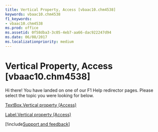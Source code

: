 ```yaml
---
title: Vertical Property, Access [vbaac10.chm4538]
keywords: vbaac10.chm4538
f1_keywords:
- vbaac10.chm4538
ms.prod: office
ms.assetid: 0f58dba3-3c05-4eb7-aa66-dac922247d94
ms.date: 06/08/2017
ms.localizationpriority: medium
---
```



# Vertical Property, Access [vbaac10.chm4538]

Hi there! You have landed on one of our F1 Help redirector pages. Please select the topic you were looking for below.

[TextBox.Vertical property (Access)](https://msdn.microsoft.com/library/40b9f9c0-daab-5562-395e-3e785d316d91%28Office.15%29.aspx)

[Label.Vertical property (Access)](https://msdn.microsoft.com/library/6ce97069-0713-9a6f-3efc-4a5161ee54e3%28Office.15%29.aspx)

[!include[Support and feedback](~/includes/feedback-boilerplate.md)]